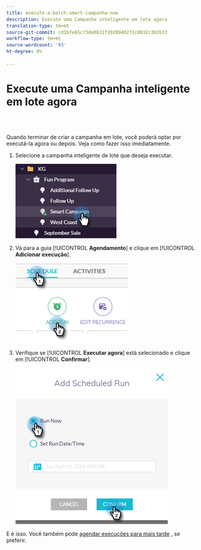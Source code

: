 ```yaml
---
title: execute-a-batch-smart-campanha-now
description: Execute uma Campanha inteligente em lote agora
translation-type: tm+mt
source-git-commit: cd1b7e65c73de0b31f20289402f1c0832c382b33
workflow-type: tm+mt
source-wordcount: '93'
ht-degree: 0%

---
```



# Execute uma Campanha inteligente em lote agora

<br> 

Quando terminar de criar a campanha em lote, você poderá optar por executá-la agora ou depois. Veja como fazer isso imediatamente.

1. Selecione a campanha inteligente de lote que deseja executar.

   ![Imagem Um](/help/sky/assets/smart-campaigns/run-a-batch-smart-campaign-now/run-a-batch-smart-campaign-now-1.png)

1. Vá para a guia [!UICONTROL **Agendamento**] e clique em [!UICONTROL **Adicionar execução**].

   ![Imagem dois](/help/sky/assets/smart-campaigns/run-a-batch-smart-campaign-now/run-a-batch-smart-campaign-now-2.png)

1. Verifique se [!UICONTROL **Executar agora**] está selecionado e clique em [!UICONTROL **Confirmar**].

   ![Imagem Três](/help/sky/assets/smart-campaigns/run-a-batch-smart-campaign-now/run-a-batch-smart-campaign-now-3.png)

E é isso. Você também pode [agendar execuções para mais tarde](https://docs.marketo.com/display/DOCS/Schedule+a+Batch+Smart+Campaign+to+Run+Later) , se preferir.
